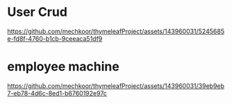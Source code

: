 # User Crud
https://github.com/mechkoor/thymeleafProject/assets/143960031/5245685e-fd8f-4760-b1cb-9ceeaca51df9
# employee machine
https://github.com/mechkoor/thymeleafProject/assets/143960031/39eb9eb7-eb78-4d6c-8ed1-b6760192e97c



